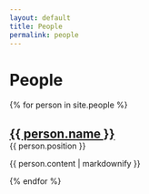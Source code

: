 ```yaml
---
layout: default
title: People
permalink: people
---
```

<h1>People</h1>

<div>
  {% for person in site.people %}
    <div>
      <h2 style="margin-bottom: 0;"><a href="{{ person.url }}">{{ person.name }}</a></h2>
      <p class="post_date" style="margin: 0;">{{ person.position }}</p>
      <p>{{ person.content | markdownify }}</p>
    </div>
  {% endfor %}
</div>